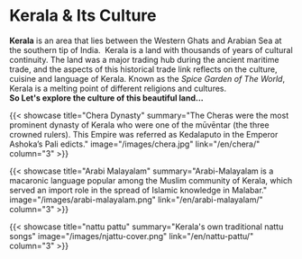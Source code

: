 # Kerala & Its Culture


<!--more-->
__Kerala__ is an area that lies between the Western Ghats and Arabian Sea at the southern tip of India. 
Kerala is a land with thousands of years of cultural continuity. The land was a major trading hub during the ancient maritime trade, and the aspects of this historical trade link reflects on the culture, cuisine and language of Kerala.
Known as the _Spice Garden of The World_, Kerala is a melting point of different religions and cultures.<br>
__So Let's explore the culture of this beautiful land...__

{{< showcase title="Chera Dynasty" summary="The Cheras were the most prominent dynasty of Kerala who were one of the  mūvēntar (the three crowned rulers). This Empire was referred as Kedalaputo in the Emperor Ashoka’s Pali edicts." image="/images/chera.jpg" link="/en/chera/" column="3" >}}

{{< showcase title="Arabi Malayalam" summary="Arabi-Malayalam is a macaronic language popular among the Muslim community of Kerala, which served an import role in the spread of Islamic knowledge in Malabar." image="/images/arabi-malayalam.png" link="/en/arabi-malayalam/" column="3" >}}

{{< showcase title="nattu pattu" summary="Kerala's own traditional nattu songs" image="/images/njattu-cover.png" link="/en/nattu-pattu/" column="3" >}}

